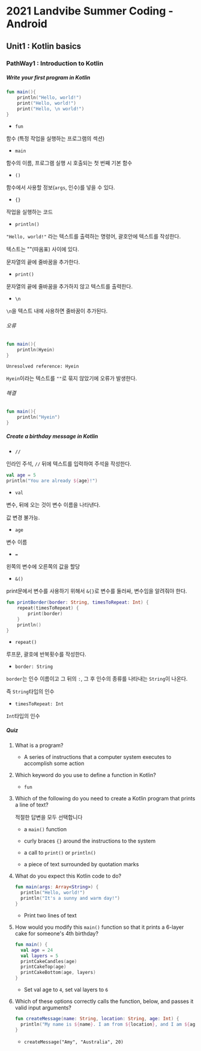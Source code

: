 # 2021 Landvibe Summer Coding - Android

## Unit1 : Kotlin basics

### PathWay1 : Introduction to Kotlin



##### Write your first program in Kotlin

```kotlin
fun main(){
    println("Hello, world!")
    print("Hello, world!")
    print("Hello, \n world!")
}
```

- `fun`

함수 (특정 작업을 실행하는 프로그램의 섹션)

- `main`

함수의 이름, 프로그램 실행 시 호출되는 첫 번째 기본 함수

- `()`

함수에서 사용할 정보(`args`, 인수)를 넣을 수 있다.

- `{}`

작업을 실행하는 코드

- `println()`

`"Hello, world!"` 라는 텍스트를 출력하는 명령어, 괄호안에 텍스트를 작성한다. 

텍스트는 ""(따옴표) 사이에 있다.

문자열의 끝에 줄바꿈을 추가한다.

- `print()`

문자열의 끝에 줄바꿈을 추가하지 않고 텍스트를 출력한다.

- `\n`

`\n`을 텍스트 내에 사용하면 줄바꿈이 추가된다.



###### 오류

```kotlin
fun main(){
	println(Hyein)
}
```

`Unresolved reference: Hyein` 

`Hyein`이라는 텍스트를 `""`로 묶지 않았기에 오류가 발생한다.

###### 해결

``` kotlin
fun main(){
    println("Hyein")
}
```





##### Create a birthday message in Kotlin

- `//`

인라인 주석, `//` 뒤에 텍스트를 입력하여 주석을 작성한다.



```kotlin
val age = 5
println("You are already ${age}!")
```

- `val`

변수, 뒤에 오는 것이 변수 이름을 나타낸다.

값 변경 불가능.

- `age`

변수 이름

- `=`

왼쪽의 변수에 오른쪽의 값을 할당

- `&()`

print문에서 변수를 사용하기 위해서 `&{}`로 변수를 둘러싸, 변수임을 알려줘야 한다.



```kotlin
fun printBorder(border: String, timesToRepeat: Int) {
    repeat(timesToRepeat) {
        print(border)
    }
    println()
}
```

- `repeat()`

루프문, 괄호에 반복횟수를 작성한다.

- `border: String`

`border`는 인수 이름이고 그 뒤의 `:`, 그 후 인수의 종류를 나타내는 `String`이 나온다.

즉 `String`타입의 인수

- `timesToRepeat: Int`

`Int`타입의 인수



##### Quiz

1. What is a program?

   - A series of instructions that a computer system executes to accomplish some action

2. Which keyword do you use to define a function in Kotlin?
   
   - `fun`
   
3. Which of the following do you need to create a Kotlin program that prints a line of text?

   적절한 답변을 모두 선택합니다

   - a `main()` function

   - curly braces `{}` around the instructions to the system

   - a call to `print()` or `println()`

   - a piece of text surrounded by quotation marks

4. What do you expect this Kotlin code to do?

   ```kotlin
   fun main(args: Array<String>) {
     println("Hello, world!")
     println("It's a sunny and warm day!")
   }
   ```

   - Print two lines of text

5. How would you modify this `main()` function so that it prints a 6-layer cake for someone's 4th birthday?

   ```kotlin
   fun main() {
     val age = 24
     val layers = 5
     printCakeCandles(age)
     printCakeTop(age)
     printCakeBottom(age, layers)
   }
   ```

   - Set val age to `4`, set val layers to `6`

6. Which of these options correctly calls the function, below, and passes it valid input arguments?

   ```kotlin
   fun createMessage(name: String, location: String, age: Int) {
     println("My name is ${name}. I am from ${location}, and I am ${age} years old.")
   }
   ```

   - `createMessage("Amy", "Australia", 20)`

   